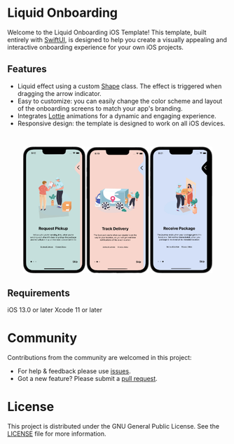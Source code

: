 # Liquid Onboarding
Welcome to the Liquid Onboarding iOS Template!
This template, built entirely with [SwiftUI](https://developer.apple.com/documentation/swiftui/), is designed to help you create a visually appealing and interactive onboarding experience for your own iOS projects.

## Features
* Liquid effect using a custom [Shape](https://developer.apple.com/documentation/swiftui/shape) class. The effect is triggered when dragging the arrow indicator. 
* Easy to customize: you can easily change the color scheme and layout of the onboarding screens to match your app's branding.
* Integrates [Lottie](https://github.com/airbnb/lottie-ios) animations for a dynamic and engaging experience.
* Responsive design: the template is designed to work on all iOS devices.

<br />

<p align="center">
  <img src="https://github.com/hues0s/LiquidOnboarding/blob/main/Screenshots/Pickup.png" width="28%" />
  <img src="https://github.com/hues0s/LiquidOnboarding/blob/main/Screenshots/Delivery.png" width="28%" /> 
  <img src="https://github.com/hues0s/LiquidOnboarding/blob/main/Screenshots/Receive.png" width="28%" />
</p>

## Requirements
iOS 13.0 or later
Xcode 11 or later

# Community
Contributions from the community are welcomed in this project:
* For help & feedback please use [issues](https://github.com/hues0s/LiquidOnboarding/issues).
* Got a new feature? Please submit a [pull request](https://github.com/hues0s/LiquidOnboarding/pulls).

# License
This project is distributed under the GNU General Public License. See the [LICENSE](https://github.com/hues0s/LiquidOnboarding/blob/main/LICENSE.md) file for more information.
